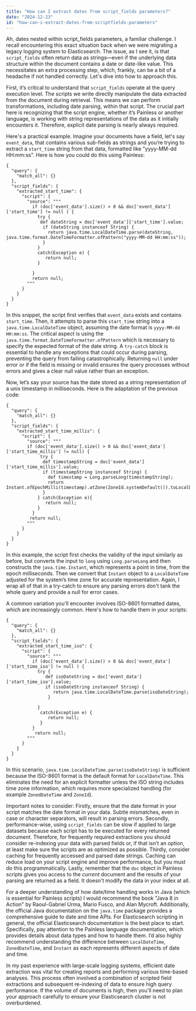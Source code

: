 ```yaml
---
title: "How can I extract dates from script_fields parameters?"
date: "2024-12-23"
id: "how-can-i-extract-dates-from-scriptfields-parameters"
---
```


Ah, dates nested within script_fields parameters, a familiar challenge. I recall encountering this exact situation back when we were migrating a legacy logging system to Elasticsearch. The issue, as I see it, is that `script_fields` often return data as strings—even if the underlying data structure within the document contains a date or date-like value. This necessitates an extra processing step, which, frankly, can be a bit of a headache if not handled correctly. Let's dive into how to approach this.

First, it’s critical to understand that `script_fields` operate at the query execution level. The scripts we write directly manipulate the data extracted from the document during retrieval. This means we can perform transformations, including date parsing, within that script. The crucial part here is recognizing that the script engine, whether it’s Painless or another language, is working with string representations of the data as it initially encounters it. Therefore, explicit date parsing is nearly always required.

Here's a practical example. Imagine your documents have a field, let's say `event_data`, that contains various sub-fields as strings and you’re trying to extract a `start_time` string from that data, formatted like "yyyy-MM-dd HH:mm:ss". Here is how you could do this using Painless:

```painless
{
  "query": {
    "match_all": {}
  },
  "script_fields": {
    "extracted_start_time": {
      "script": {
        "source": """
          if (doc['event_data'].size() > 0 && doc['event_data']['start_time'] != null ) {
            try {
             def dateString = doc['event_data']['start_time'].value;
              if (dateString instanceof String) {
                return java.time.LocalDateTime.parse(dateString, java.time.format.DateTimeFormatter.ofPattern("yyyy-MM-dd HH:mm:ss"));
              }
            }
            catch(Exception e) {
               return null;
            }

          }
          return null;
        """
      }
    }
  }
}
```

In this snippet, the script first verifies that `event_data` exists and contains `start_time`. Then, it attempts to parse this `start_time` string into a `java.time.LocalDateTime` object, assuming the date format is `yyyy-MM-dd HH:mm:ss`. The critical aspect is using the `java.time.format.DateTimeFormatter.ofPattern` which is necessary to specify the expected format of the date string. A `try-catch` block is essential to handle any exceptions that could occur during parsing, preventing the query from failing catastrophically. Returning `null` under error or if the field is missing or invalid ensures the query processes without errors and gives a clear null value rather than an exception.

Now, let’s say your source has the date stored as a string representation of a unix timestamp in milliseconds. Here is the adaptation of the previous code:

```painless
{
  "query": {
    "match_all": {}
  },
  "script_fields": {
    "extracted_start_time_millis": {
      "script": {
        "source": """
        if (doc['event_data'].size() > 0 && doc['event_data']['start_time_millis'] != null) {
             try {
              def timestampString = doc['event_data']['start_time_millis'].value;
              if (timestampString instanceof String) {
                def timestamp = Long.parseLong(timestampString);
                return Instant.ofEpochMilli(timestamp).atZone(ZoneId.systemDefault()).toLocalDateTime();
              }
            } catch(Exception e){
               return null;
            }
          }
         return null;
        """
      }
    }
  }
}
```

In this example, the script first checks the validity of the input similarly as before, but converts the input to `long` using `Long.parseLong` and then constructs the `java.time.Instant`, which represents a point in time, from the epoch milliseconds. Then we convert that `Instant` object to a `LocalDateTime` adjusted for the system’s time zone for accurate representation. Again, I wrap all of that in a try-catch to ensure any parsing errors don't tank the whole query and provide a null for error cases.

A common variation you'll encounter involves ISO-8601 formatted dates, which are increasingly common. Here's how to handle them in your scripts:

```painless
{
  "query": {
    "match_all": {}
  },
  "script_fields": {
    "extracted_start_time_iso": {
      "script": {
        "source": """
          if (doc['event_data'].size() > 0 && doc['event_data']['start_time_iso'] != null ) {
            try {
               def isoDateString = doc['event_data']['start_time_iso'].value;
               if (isoDateString instanceof String) {
                  return java.time.LocalDateTime.parse(isoDateString);
                }

            }
             catch(Exception e) {
                return null;
             }
          }
           return null;
        """
      }
    }
  }
}
```

In this scenario, `java.time.LocalDateTime.parse(isoDateString)` is sufficient because the ISO-8601 format is the default format for `LocalDateTime`. This eliminates the need for an explicit formatter unless the ISO string includes time zone information, which requires more specialized handling (for example `ZonedDateTime` and `ZoneId`).

Important notes to consider: Firstly, ensure that the date format in your script matches the date format in your data. Subtle mismatches, even in case or character separators, will result in parsing errors. Secondly, performance-wise, using `script_fields` can be slow if applied to large datasets because each script has to be executed for every returned document. Therefore, for frequently required extractions you should consider re-indexing your data with parsed fields or, if that isn't an option, at least make sure the scripts are as optimized as possible. Thirdly, consider caching for frequently accessed and parsed date strings. Caching can reduce load on your script engine and improve performance, but you must do this programmatically. Lastly, remember that the `doc` object in Painless scripts gives you access to the *current* document and the results of your parsing are returned as a field. It doesn't modify the data in your index at all.

For a deeper understanding of how date/time handling works in Java (which is essential for Painless scripts) I would recommend the book "Java 8 in Action" by Raoul-Gabriel Urma, Mario Fusco, and Alan Mycroft. Additionally, the official Java documentation on the `java.time` package provides a comprehensive guide to date and time APIs. For Elasticsearch scripting in general, the official Elasticsearch documentation is the best place to start. Specifically, pay attention to the Painless language documentation, which provides details about data types and how to handle them. I’d also highly recommend understanding the difference between `LocalDateTime`, `ZonedDateTime`, and `Instant` as each represents different aspects of date and time.

In my past experience with large-scale logging systems, efficient date extraction was vital for creating reports and performing various time-based analyses. This process often involved a combination of scripted field extractions and subsequent re-indexing of data to ensure high query performance. If the volume of documents is high, then you'll need to plan your approach carefully to ensure your Elasticsearch cluster is not overburdened.
